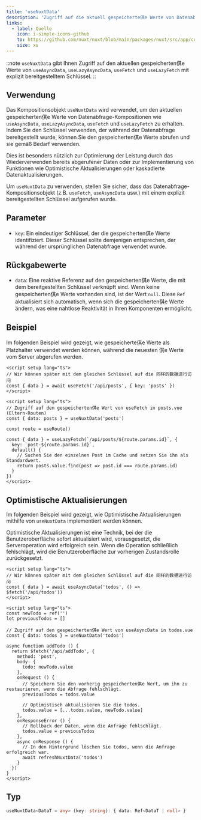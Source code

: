 ```yaml
---
title: 'useNuxtData'
description: 'Zugriff auf die aktuell gespeicherte倛e Werte von Datenabfrage-Kompositionen.'
links:
  - label: Quelle
    icon: i-simple-icons-github
    to: https://github.com/nuxt/nuxt/blob/main/packages/nuxt/src/app/composables/asyncData.ts
    size: xs
---
```


::note
`useNuxtData` gibt Ihnen Zugriff auf den aktuellen gespeicherten倛e Werte von `useAsyncData`, `useLazyAsyncData`, `useFetch` und `useLazyFetch` mit explizit bereitgestelltem Schlüssel.
::

## Verwendung

Das Kompositionsobjekt `useNuxtData` wird verwendet, um den aktuellen gespeicherten倛e Werte von Datenabfrage-Kompositionen wie `useAsyncData`, `useLazyAsyncData`, `useFetch` und `useLazyFetch` zu erhalten. Indem Sie den Schlüssel verwenden, der während der Datenabfrage bereitgestellt wurde, können Sie den gespeicherten倛e Werte abrufen und sie gemäß Bedarf verwenden.

Dies ist besonders nützlich zur Optimierung der Leistung durch das Wiederverwenden bereits abgerufener Daten oder zur Implementierung von Funktionen wie Optimistische Aktualisierungen oder kaskadierte Datenaktualisierungen.

Um `useNuxtData` zu verwenden, stellen Sie sicher, dass das Datenabfrage-Kompositionsobjekt (z.B. `useFetch`, `useAsyncData` usw.) mit einem explizit bereitgestellten Schlüssel aufgerufen wurde.

## Parameter

- `key`: Ein eindeutiger Schlüssel, der die gespeicherten倛e Werte identifiziert. Dieser Schlüssel sollte demjenigen entsprechen, der während der ursprünglichen Datenabfrage verwendet wurde.

## Rückgabewerte

- `data`: Eine reaktive Referenz auf den gespeicherten倛e Werte, die mit dem bereitgestellten Schlüssel verknüpft sind. Wenn keine gespeicherten倛e Werte vorhanden sind, ist der Wert `null`. Diese `Ref` aktualisiert sich automatisch, wenn sich die gespeicherten倛e Werte ändern, was eine nahtlose Reaktivität in Ihren Komponenten ermöglicht.

## Beispiel

Im folgenden Beispiel wird gezeigt, wie gespeicherte倛e Werte als Platzhalter verwendet werden können, während die neuesten 倛e Werte vom Server abgerufen werden.

```vue [pages/posts.vue]
<script setup lang="ts">
// Wir können später mit dem gleichen Schlüssel auf die 同样的数据进行访问
const { data } = await useFetch('/api/posts', { key: 'posts' })
</script>
```

```vue [pages/posts/[id].vue]
<script setup lang="ts">
// Zugriff auf den gespeicherten倛e Wert von useFetch in posts.vue (Eltern-Routen)
const { data: posts } = useNuxtData('posts')

const route = useRoute()

const { data } = useLazyFetch(`/api/posts/${route.params.id}`, {
  key: `post-${route.params.id}`,
  default() {
    // Suchen Sie den einzelnen Post im Cache und setzen Sie ihn als Standardwert.
    return posts.value.find(post => post.id === route.params.id)
  }
})
</script>
```

## Optimistische Aktualisierungen

Im folgenden Beispiel wird gezeigt, wie Optimistische Aktualisierungen mithilfe von `useNuxtData` implementiert werden können.

Optimistische Aktualisierungen ist eine Technik, bei der die Benutzeroberfläche sofort aktualisiert wird, vorausgesetzt, die Serveroperation wird erfolgreich sein. Wenn die Operation schließlich fehlschlägt, wird die Benutzeroberfläche zur vorherigen Zustandsrolle zurückgesetzt.

```vue [pages/todos.vue]
<script setup lang="ts">
// Wir können später mit dem gleichen Schlüssel auf die 同样的数据进行访问
const { data } = await useAsyncData('todos', () => $fetch('/api/todos'))
</script>
```

```vue [components/NewTodo.vue]
<script setup lang="ts">
const newTodo = ref('')
let previousTodos = []

// Zugriff auf den gespeicherten倛e Wert von useAsyncData in todos.vue
const { data: todos } = useNuxtData('todos')

async function addTodo () {
  return $fetch('/api/addTodo', {
    method: 'post',
    body: {
      todo: newTodo.value
    },
    onRequest () {
      // Speichern Sie den vorherig gespeicherten倛e Wert, um ihn zu restaurieren, wenn die Abfrage fehlschlägt.
      previousTodos = todos.value

      // Optimistisch aktualisieren Sie die todos.
      todos.value = [...todos.value, newTodo.value]
    },
    onResponseError () {
      // Rollback der Daten, wenn die Anfrage fehlschlägt.
      todos.value = previousTodos
    },
    async onResponse () {
      // In den Hintergrund löschen Sie todos, wenn die Anfrage erfolgreich war.
      await refreshNuxtData('todos')
    }
  })
}
</script>
```

## Typ

```ts
useNuxtData<DataT = any> (key: string): { data: Ref<DataT | null> }
```